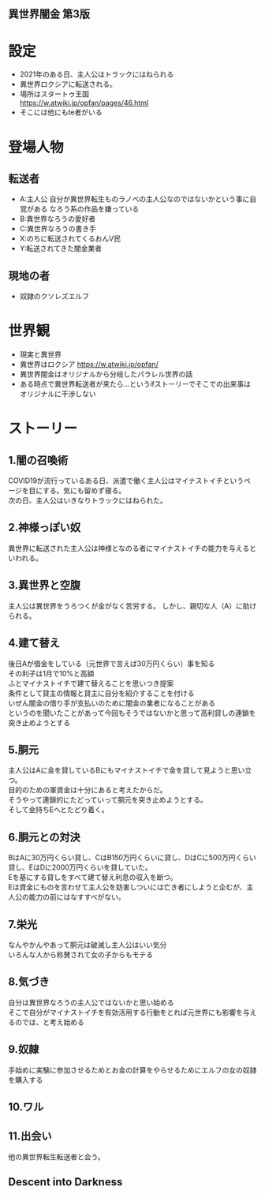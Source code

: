異世界闇金 第3版
---
# 設定
* 2021年のある日、主人公はトラックにはねられる
* 異世界ロクシアに転送される。
* 場所はスタートゥ王国   
https://w.atwiki.jp/opfan/pages/46.html
* そこには他にもte者がいる

# 登場人物
## 転送者
* A:主人公 自分が異世界転生ものラノベの主人公なのではないかという事に自覚がある なろう系の作品を嫌っている
* B:異世界なろうの愛好者
* C:異世界なろうの書き手
* X:のちに転送されてくるおんV民
* Y:転送されてきた闇金業者

## 現地の者
* 奴隷のクソレズエルフ

# 世界観
* 現実と異世界
* 異世界はロクシア https://w.atwiki.jp/opfan/
* 異世界闇金はオリジナルから分岐したパラレル世界の話
* ある時点で異世界転送者が来たら…というifストーリーでそこでの出来事はオリジナルに干渉しない

# ストーリー
## 1.闇の召喚術
COVID19が流行っているある日、派遣で働く主人公はマイナストイチというページを目にする。気にも留めず寝る。  
次の日、主人公はいきなりトラックにはねられた。

## 2.神様っぽい奴
異世界に転送された主人公は神様となのる者にマイナストイチの能力を与えるといわれる。

## 3.異世界と空腹
主人公は異世界をうろつくが金がなく苦労する。
しかし、親切な人（A）に助けられる。

## 4.建て替え
後日Aが借金をしている（元世界で言えば30万円くらい）事を知る  
その利子は1月で10%と高額  
ふとマイナストイチで建て替えることを思いつき提案  
条件として貸主の情報と貸主に自分を紹介することを付ける  
いぜん闇金の借り手が支払いのために闇金の業者になることがある  
というのを聞いたことがあって今回もそうではないかと思って高利貸しの連鎖を突き止めようとする

## 5.胴元
主人公はAに金を貸しているBにもマイナストイチで金を貸して見ようと思い立つ。  
目的のための軍資金は十分にあると考えたからだ。  
そうやって連鎖的にたどっていって胴元を突き止めようとする。  
そして金持ちEへとたどり着く。

## 6.胴元との対決
BはAに30万円くらい貸し、CはB150万円くらいに貸し、DはCに500万円くらい貸し、EはDに2000万円くらいを貸していた。  
Eを基にする貸しをすべて建て替え利息の収入を断つ。  
Eは資金にものを言わせて主人公を妨害しついには亡き者にしようと企むが、主人公の能力の前にはなすすべがない。

## 7.栄光
なんやかんやあって胴元は破滅し主人公はいい気分  
いろんな人から称賛されて女の子からもモテる

## 8.気づき
自分は異世界なろうの主人公ではないかと思い始める  
そこで自分がマイナストイチを有効活用する行動をとれば元世界にも影響を与えるのでは、と考え始める

## 9.奴隷
手始めに実験に参加させるためとお金の計算をやらせるためにエルフの女の奴隷を購入する

## 10.ワル

## 11.出会い
他の異世界転生転送者と会う。

## Descent into Darkness